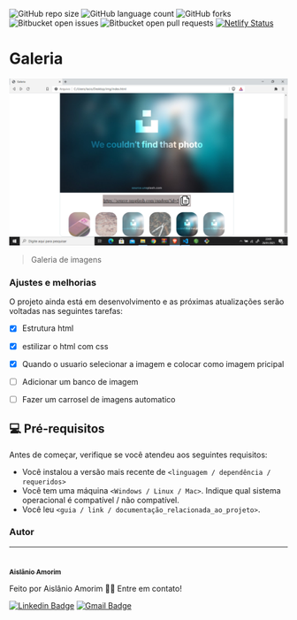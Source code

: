 

![GitHub repo size](https://img.shields.io/github/repo-size/Aislanio/Galeria?style=for-the-badge)
![GitHub language count](https://img.shields.io/github/languages/count/Aislanio/Galeria?style=for-the-badge)
![GitHub forks](https://img.shields.io/github/forks/Aislanio/Galeria?style=for-the-badge)
![Bitbucket open issues](https://img.shields.io/bitbucket/issues/Aislanio/Galeria?style=for-the-badge)
![Bitbucket open pull requests](https://img.shields.io/bitbucket/pr-raw/Aislanio/Galeria?style=for-the-badge)
[![Netlify Status](https://api.netlify.com/api/v1/badges/d489b8a4-3a98-4fff-884f-52d84c89769c/deploy-status)](https://app.netlify.com/sites/cocky-kilby-360f83/deploys)
# Galeria

<img src="https://github.com/Aislanio/Galeria/blob/master/img/Captura%20de%20Tela%20(190).png" alt="imagem do site">

> Galeria de imagens

### Ajustes e melhorias

O projeto ainda está em desenvolvimento e as próximas atualizações serão voltadas nas seguintes tarefas:

- [x] Estrutura html
- [x] estilizar o html com css
- [x] Quando o usuario selecionar a imagem e colocar como imagem pricipal
- [ ] Adicionar um banco de imagem 
- [ ] Fazer um carrosel de  imagens automatico 



## 💻 Pré-requisitos

Antes de começar, verifique se você atendeu aos seguintes requisitos:
<!---Estes são apenas requisitos de exemplo. Adicionar, duplicar ou remover conforme necessário--->
* Você instalou a versão mais recente de `<linguagem / dependência / requeridos>`
* Você tem uma máquina `<Windows / Linux / Mac>`. Indique qual sistema operacional é compatível / não compatível.
* Você leu `<guia / link / documentação_relacionada_ao_projeto>`.


### Autor
---

<a href="https://github.com/Aislanio">
 <img style="border-radius: 50%;" src="https://avatars.githubusercontent.com/u/69637616?s=460&amp;v=4" width="100px;" alt=""/>
 <br />
 <sub><b>Aislânio Amorim</b></sub></a>


Feito  por Aislânio Amorim 👋🏽 Entre em contato!

[![Linkedin Badge](https://img.shields.io/badge/-Aislânio-blue?style=flat-square&logo=Linkedin&logoColor=white&link=https://www.linkedin.com/in/aisl%C3%A2nio-amorim-4009521b8/)](https://www.linkedin.com/in/aisl%C3%A2nio-amorim-4009521b8/) 
[![Gmail Badge](https://img.shields.io/badge/-aislanioamorim@gmail.com-c14438?style=flat-square&logo=Gmail&logoColor=white&link=mailto:aislanioamorim@gmail.com)](mailto:aislanioamorim@gmail.com)
